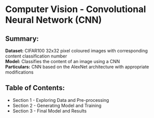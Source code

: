 # Computer Vision - Convolutional Neural Network (CNN)

## Summary:
**Dataset:** CIFAR100 32x32 pixel coloured images with corresponding content classification number  
**Model:** Classifies the content of an image using a CNN     
**Particulars:** CNN based on the AlexNet architecture with appropriate modifications  

## Table of Contents:
* Section 1 - Exploring Data and Pre-processing
* Section 2 - Generating Model and Training
* Section 3 - Final Model and Results